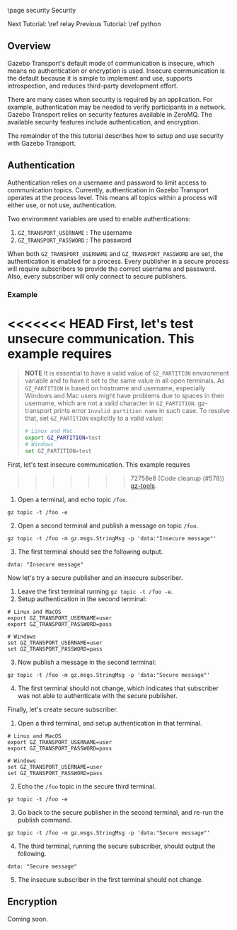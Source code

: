 \page security Security

Next Tutorial: \ref relay
Previous Tutorial: \ref python

## Overview

Gazebo Transport's default mode of communication is insecure, which means
no authentication or encryption is used. Insecure communication is the
default because it is simple to implement and use, supports introspection,
and reduces third-party development effort.

There are many cases when security is required by an application. For
example, authentication may be needed to verify participants in a network.
Gazebo Transport relies on security features available in ZeroMQ. The
available security features include authentication, and encryption.  

The remainder of the this tutorial describes how to setup and use security
with Gazebo Transport.

## Authentication

Authentication relies on a username and password to limit access to
communication topics. Currently, authentication in Gazebo Transport
operates at the process level. This means all topics within a process will
either use, or not use, authentication.

Two environment variables are used to enable authentications:

1. `GZ_TRANSPORT_USERNAME` : The username
2. `GZ_TRANSPORT_PASSWORD` : The password

When both `GZ_TRANSPORT_USERNAME` and `GZ_TRANSPORT_PASSWORD` are set,
the authentication is enabled for a process. Every publisher in a secure
process will require subscribers to provide the correct username and
password. Also, every subscriber will only connect to secure publishers.

### Example

<<<<<<< HEAD
First, let's test unsecure communication. This example requires
=======
> **NOTE**
> It is essential to have a valid value of `GZ_PARTITION` environment variable
> and to have it set to the same value in all open terminals. As `GZ_PARTITION`
> is based on hostname and username, especially Windows and Mac users might
> have problems due to spaces in their username, which are not a valid character
> in `GZ_PARTITION`. gz-transport prints error `Invalid partition name` in such
> case. To resolve that, set `GZ_PARTITION` explicitly to a valid value:
> ```bash
> # Linux and Mac
> export GZ_PARTITION=test
> # Windows
> set GZ_PARTITION=test
> ```

First, let's test insecure communication. This example requires
>>>>>>> 72758e8 (Code cleanup (#578))
[gz-tools](https://github.com/gazebosim/gz-tools).

1. Open a terminal, and echo topic `/foo`.
```
gz topic -t /foo -e
```
2. Open a second terminal and publish a message on topic `/foo`.
```
gz topic -t /foo -m gz.msgs.StringMsg -p 'data:"Insecure message"'
```
3. The first terminal should see the following output.
```
data: "Insecure message"
```

Now let's try a secure publisher and an insecure subscriber.

1. Leave the first terminal running `gz topic -t /foo -e`.
2. Setup authentication in the second terminal:
```
# Linux and MacOS
export GZ_TRANSPORT_USERNAME=user
export GZ_TRANSPORT_PASSWORD=pass

# Windows
set GZ_TRANSPORT_USERNAME=user
set GZ_TRANSPORT_PASSWORD=pass
```
3. Now publish a message in the second terminal:
```
gz topic -t /foo -m gz.msgs.StringMsg -p 'data:"Secure message"'
```
4. The first terminal should not change, which indicates that subscriber was
   not able to authenticate with the secure publisher.

Finally, let's create secure subscriber.

1. Open a third terminal, and setup authentication in that terminal.
```
# Linux and MacOS
export GZ_TRANSPORT_USERNAME=user
export GZ_TRANSPORT_PASSWORD=pass

# Windows
set GZ_TRANSPORT_USERNAME=user
set GZ_TRANSPORT_PASSWORD=pass
```
2. Echo the `/foo` topic in the secure third terminal.
```
gz topic -t /foo -e
```
3. Go back to the secure publisher in the second terminal, and re-run the
   publish command.
```
gz topic -t /foo -m gz.msgs.StringMsg -p 'data:"Secure message"'
```
4. The third terminal, running the secure subscriber, should output the
   following.
```
data: "Secure message"
```
5. The insecure subscriber in the first terminal should not change.

## Encryption

Coming soon.
